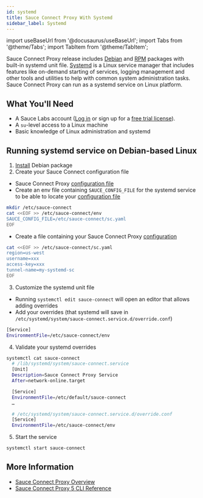 ```yaml
---
id: systemd
title: Sauce Connect Proxy With Systemd
sidebar_label: Systemd
---
```


import useBaseUrl from '@docusaurus/useBaseUrl';
import Tabs from '@theme/Tabs';
import TabItem from '@theme/TabItem';

Sauce Connect Proxy release includes [Debian](https://wiki.debian.org/deb) and [RPM](https://en.wikipedia.org/wiki/RPM_Package_Manager) packages with built-in systemd unit file.
[Systemd](https://wiki.archlinux.org/title/systemd) is a Linux service manager that includes features like on-demand starting of services, logging management and other tools and utilities to help with common system administration tasks.
Sauce Connect Proxy can run as a systemd service on Linux platform.

## What You'll Need

- A Sauce Labs account ([Log in](https://accounts.saucelabs.com/am/XUI/#login/) or sign up for a [free trial license](https://saucelabs.com/sign-up)).
- A `su`-level access to a Linux machine
- Basic knowledge of Linux administration and systemd

## Running systemd service on Debian-based Linux

1. [Install](/secure-connections/sauce-connect-5/installation/) Debian package
2. Create your Sauce Connect configuration file

- Sauce Connect Proxy [configuration file](/secure-connections/sauce-connect-5/operation/configuration/#config-file)
- Create an env file containing `SAUCE_CONFIG_FILE` for the systemd service to be able to locate your [configuration file](/secure-connections/sauce-connect-5/operation/configuration/#config-file)

```bash
mkdir /etc/sauce-connect
cat <<EOF >> /etc/sauce-connect/env
SAUCE_CONFIG_FILE=/etc/sauce-connect/sc.yaml
EOF
```

- Create a file containing your Sauce Connect Proxy [configuration](/secure-connections/sauce-connect-5/operation/configuration/#config-file)

```bash
cat <<EOF >> /etc/sauce-connect/sc.yaml
region=us-west
username=xxx
access-key=xxx
tunnel-name=my-systemd-sc
EOF
```

3. Customize the systemd unit file

- Running `systemctl edit sauce-connect` will open an editor that allows adding overrides
- Add your overrides (that systemd will save in `/etc/systemd/system/sauce-connect.service.d/override.conf`)

```bash
[Service]
EnvironmentFile=/etc/sauce-connect/env
```

4. Validate your systemd overrides

```bash
systemctl cat sauce-connect
  # /lib/systemd/system/sauce-connect.service
  [Unit]
  Description=Sauce Connect Proxy Service
  After=network-online.target

  [Service]
  EnvironmentFile=/etc/default/sauce-connect
  …

  # /etc/systemd/system/sauce-connect.service.d/override.conf
  [Service]
  EnvironmentFile=/etc/sauce-connect/env
```

5. Start the service

```bash
systemctl start sauce-connect
```

## More Information

- [Sauce Connect Proxy Overview](/secure-connections/sauce-connect/)
- [Sauce Connect Proxy 5 CLI Reference](/dev/cli/sauce-connect-5/run/)
